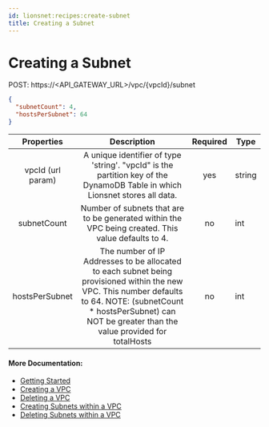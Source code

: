 ```yaml
---
id: lionsnet:recipes:create-subnet
title: Creating a Subnet
---
```


# Creating a Subnet 

POST: https://<API_GATEWAY_URL>/vpc/{vpcId}/subnet

```json
{
  "subnetCount": 4,
  "hostsPerSubnet": 64
}
```


|   Properties   |                                                                                                           Description                                                                                                          | Required | Type   |
|:--------------:|:------------------------------------------------------------------------------------------------------------------------------------------------------------------------------------------------------------------------------:|:--------:|--------|
|      vpcId (url param)     |                                                   A unique identifier of type 'string'. "vpcId" is the partition key of the DynamoDB Table in which Lionsnet stores all data.                                                  |    yes   | string |
| subnetCount    | Number of subnets that are to be generated within the VPC being created. This value defaults to 4.                                                                                                                             | no       | int    |
| hostsPerSubnet | The number of IP Addresses to be allocated to each subnet being provisioned within the new VPC.   This number defaults to 64.   NOTE: (subnetCount * hostsPerSubnet) can NOT be greater than the value provided for totalHosts | no       | int    |

#### More Documentation:

* [Getting Started](../getting-started.md)
* [Creating a VPC](create-vpc.md)
* [Deleting a VPC](delete-vpc.md)
* [Creating Subnets within a VPC](create-subnet.md)
* [Deleting Subnets within a VPC](delete-subnet.md)
